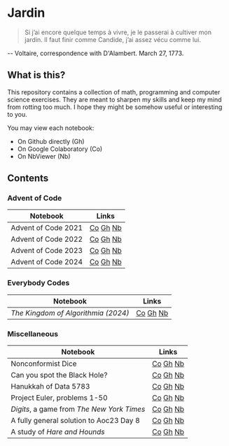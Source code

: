 # Jardin

> Si j’ai encore quelque temps à vivre, je le passerai à cultiver mon jardin. Il faut finir comme Candide, j’ai assez vécu comme lui.

-- Voltaire, correspondence with D'Alambert. March 27, 1773.

## What is this?
This repository contains a collection of math, programming and computer science exercises. They are meant to sharpen my skills and keep my mind from rotting too much. I hope they might be somehow useful or interesting to you.

You may view each notebook:
- On Github directly (Gh)
- On Google Colaboratory (Co)
- On NbViewer (Nb)

## Contents

### Advent of Code
| Notebook              | Links                                                                                                                                                                                                                                                                                               |
|-----------------------|-----------------------------------------------------------------------------------------------------------------------------------------------------------------------------------------------------------------------------------------------------------------------------------------------------|
| Advent of Code 2021   | [Co](https://colab.research.google.com/github/edoannunziata/jardin/blob/master/aoc21/AdventOfCode21.ipynb) [Gh](https://github.com/edoannunziata/jardin/blob/master/aoc21/AdventOfCode21.ipynb) [Nb](https://nbviewer.org/github/edoannunziata/jardin/blob/master/aoc21/AdventOfCode21.ipynb)       |
| Advent of Code 2022   | [Co](https://colab.research.google.com/github/edoannunziata/jardin/blob/master/aoc22/AdventOfCode22.ipynb) [Gh](https://github.com/edoannunziata/jardin/blob/master/aoc22/AdventOfCode22.ipynb) [Nb](https://nbviewer.org/github/edoannunziata/jardin/blob/master/aoc22/AdventOfCode22.ipynb)       |
| Advent of Code 2023   | [Co](https://colab.research.google.com/github/edoannunziata/jardin/blob/master/aoc23/AdventOfCode23.ipynb) [Gh](https://github.com/edoannunziata/jardin/blob/master/aoc23/AdventOfCode23.ipynb) [Nb](https://nbviewer.org/github/edoannunziata/jardin/blob/master/aoc23/AdventOfCode23.ipynb)       |
| Advent of Code 2024   | [Co](https://colab.research.google.com/github/edoannunziata/jardin/blob/master/aoc24/AdventOfCode24.ipynb) [Gh](https://github.com/edoannunziata/jardin/blob/master/aoc24/AdventOfCode24.ipynb) [Nb](https://nbviewer.org/github/edoannunziata/jardin/blob/master/aoc24/AdventOfCode24.ipynb)       |

### Everybody Codes
| Notebook | Links |
| -------- | ----- |
| *The Kingdom of Algorithmia (2024)* | [Co](https://colab.research.google.com/github/edoannunziata/jardin/blob/master/ec24/EverybodyCodes24.ipynb) [Gh](https://github.com/edoannunziata/jardin/blob/master/ec24/EverybodyCodes24.ipynb) [Nb](https://nbviewer.org/github/edoannunziata/jardin/blob/master/ec24/EverybodyCodes24.ipynb)       |

### Miscellaneous
| Notebook | Links                                                                                                                                                                                                                                                                                                        |
| --- |--------------------------------------------------------------------------------------------------------------------------------------------------------------------------------------------------------------------------------------------------------------------------------------------------------------|
| Nonconformist Dice | [Co](https://colab.research.google.com/github/edoannunziata/jardin/blob/master/fivethirtyeight/NonconformistDice.ipynb) [Gh](https://github.com/edoannunziata/jardin/blob/master/fivethirtyeight/NonconformistDice.ipynb) [Nb](https://nbviewer.org/github/edoannunziata/jardin/blob/master/fivethirtyeight/NonconformistDice.ipynb) |
| Can you spot the Black Hole? |[Co](https://colab.research.google.com/github/edoannunziata/jardin/blob/master/fivethirtyeight/BlackHole.ipynb) [Gh](https://github.com/edoannunziata/jardin/blob/master/fivethirtyeight/BlackHole.ipynb) [Nb](https://nbviewer.org/github/edoannunziata/jardin/blob/master/fivethirtyeight/BlackHole.ipynb) |
| Hanukkah of Data 5783 | [Co](https://colab.research.google.com/github/edoannunziata/jardin/blob/master/hod83/HanukkahOfData83.ipynb) [Gh](https://github.com/edoannunziata/jardin/blob/master/hod83/HanukkahOfData83.ipynb) [Nb](https://nbviewer.org/github/edoannunziata/jardin/blob/master/hod83/HanukkahOfData83.ipynb) |
| Project Euler, problems 1-50 | [Co](https://colab.research.google.com/github/edoannunziata/jardin/blob/master/projecteuler/ProjectEuler.ipynb) [Gh](https://github.com/edoannunziata/jardin/blob/master/projecteuler/ProjectEuler.ipynb) [Nb](https://nbviewer.org/github/edoannunziata/jardin/blob/master/projecteuler/ProjectEuler.ipynb) |
| _Digits_, a game from _The New York Times_ | [Co](https://colab.research.google.com/github/edoannunziata/jardin/blob/master/misc/Digits.ipynb) [Gh](https://github.com/edoannunziata/jardin/blob/master/misc/Digits.ipynb) [Nb](https://nbviewer.org/github/edoannunziata/jardin/blob/master/misc/Digits.ipynb)                                           |
| A fully general solution to Aoc23 Day 8 | [Co](https://colab.research.google.com/github/edoannunziata/jardin/blob/master/misc/Aoc23Day8BonusRound.ipynb) [Gh](https://github.com/edoannunziata/jardin/blob/master/misc/Aoc23Day8BonusRound.ipynb) [Nb](https://nbviewer.org/github/edoannunziata/jardin/blob/master/misc/Aoc23Day8BonusRound.ipynb) |
| A study of _Hare and Hounds_ | [Co](https://colab.research.google.com/github/edoannunziata/jardin/blob/master/misc/HareAndHounds.ipynb) [Gh](https://github.com/edoannunziata/jardin/blob/master/misc/HareAndHounds.ipynb) [Nb](https://nbviewer.org/github/edoannunziata/jardin/blob/master/misc/HareAndHounds.ipynb) |

